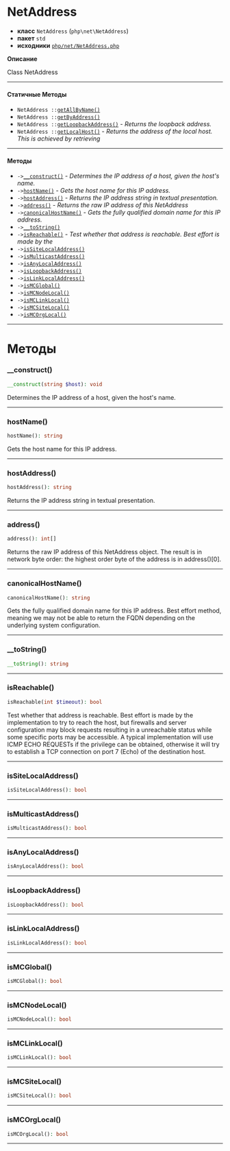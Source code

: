 # NetAddress

- **класс** `NetAddress` (`php\net\NetAddress`)
- **пакет** `std`
- **исходники** [`php/net/NetAddress.php`](./src/main/resources/JPHP-INF/sdk/php/net/NetAddress.php)

**Описание**

Class NetAddress

---

#### Статичные Методы

- `NetAddress ::`[`getAllByName()`](#method-getallbyname)
- `NetAddress ::`[`getByAddress()`](#method-getbyaddress)
- `NetAddress ::`[`getLoopbackAddress()`](#method-getloopbackaddress) - _Returns the loopback address._
- `NetAddress ::`[`getLocalHost()`](#method-getlocalhost) - _Returns the address of the local host. This is achieved by retrieving_

---

#### Методы

- `->`[`__construct()`](#method-__construct) - _Determines the IP address of a host, given the host's name._
- `->`[`hostName()`](#method-hostname) - _Gets the host name for this IP address._
- `->`[`hostAddress()`](#method-hostaddress) - _Returns the IP address string in textual presentation._
- `->`[`address()`](#method-address) - _Returns the raw IP address of this NetAddress_
- `->`[`canonicalHostName()`](#method-canonicalhostname) - _Gets the fully qualified domain name for this IP address._
- `->`[`__toString()`](#method-__tostring)
- `->`[`isReachable()`](#method-isreachable) - _Test whether that address is reachable. Best effort is made by the_
- `->`[`isSiteLocalAddress()`](#method-issitelocaladdress)
- `->`[`isMulticastAddress()`](#method-ismulticastaddress)
- `->`[`isAnyLocalAddress()`](#method-isanylocaladdress)
- `->`[`isLoopbackAddress()`](#method-isloopbackaddress)
- `->`[`isLinkLocalAddress()`](#method-islinklocaladdress)
- `->`[`isMCGlobal()`](#method-ismcglobal)
- `->`[`isMCNodeLocal()`](#method-ismcnodelocal)
- `->`[`isMCLinkLocal()`](#method-ismclinklocal)
- `->`[`isMCSiteLocal()`](#method-ismcsitelocal)
- `->`[`isMCOrgLocal()`](#method-ismcorglocal)

---
# Методы

<a name="method-__construct"></a>

### __construct()
```php
__construct(string $host): void
```
Determines the IP address of a host, given the host's name.

---

<a name="method-hostname"></a>

### hostName()
```php
hostName(): string
```
Gets the host name for this IP address.

---

<a name="method-hostaddress"></a>

### hostAddress()
```php
hostAddress(): string
```
Returns the IP address string in textual presentation.

---

<a name="method-address"></a>

### address()
```php
address(): int[]
```
Returns the raw IP address of this NetAddress
object. The result is in network byte order: the highest order
byte of the address is in address()[0].

---

<a name="method-canonicalhostname"></a>

### canonicalHostName()
```php
canonicalHostName(): string
```
Gets the fully qualified domain name for this IP address.
Best effort method, meaning we may not be able to return
the FQDN depending on the underlying system configuration.

---

<a name="method-__tostring"></a>

### __toString()
```php
__toString(): string
```

---

<a name="method-isreachable"></a>

### isReachable()
```php
isReachable(int $timeout): bool
```
Test whether that address is reachable. Best effort is made by the
implementation to try to reach the host, but firewalls and server
configuration may block requests resulting in a unreachable status
while some specific ports may be accessible.
A typical implementation will use ICMP ECHO REQUESTs if the
privilege can be obtained, otherwise it will try to establish
a TCP connection on port 7 (Echo) of the destination host.

---

<a name="method-issitelocaladdress"></a>

### isSiteLocalAddress()
```php
isSiteLocalAddress(): bool
```

---

<a name="method-ismulticastaddress"></a>

### isMulticastAddress()
```php
isMulticastAddress(): bool
```

---

<a name="method-isanylocaladdress"></a>

### isAnyLocalAddress()
```php
isAnyLocalAddress(): bool
```

---

<a name="method-isloopbackaddress"></a>

### isLoopbackAddress()
```php
isLoopbackAddress(): bool
```

---

<a name="method-islinklocaladdress"></a>

### isLinkLocalAddress()
```php
isLinkLocalAddress(): bool
```

---

<a name="method-ismcglobal"></a>

### isMCGlobal()
```php
isMCGlobal(): bool
```

---

<a name="method-ismcnodelocal"></a>

### isMCNodeLocal()
```php
isMCNodeLocal(): bool
```

---

<a name="method-ismclinklocal"></a>

### isMCLinkLocal()
```php
isMCLinkLocal(): bool
```

---

<a name="method-ismcsitelocal"></a>

### isMCSiteLocal()
```php
isMCSiteLocal(): bool
```

---

<a name="method-ismcorglocal"></a>

### isMCOrgLocal()
```php
isMCOrgLocal(): bool
```

---
